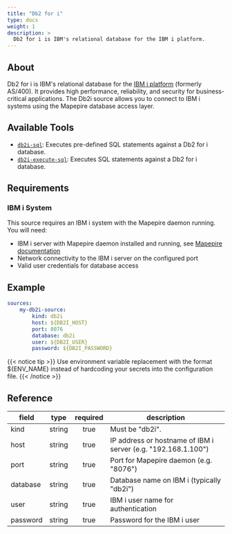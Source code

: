 ```yaml
---
title: "Db2 for i"
type: docs
weight: 1
description: >
  Db2 for i is IBM's relational database for the IBM i platform.
---
```


## About

Db2 for i is IBM's relational database for the [IBM i platform](https://www.ibm.com/products/ibm-i) (formerly AS/400). It provides high performance, reliability, and security for business-critical applications. The Db2i source allows you to connect to IBM i systems using the Mapepire database access layer.

## Available Tools

- [`db2i-sql`](../tools/db2i/db2i-sql.md): Executes pre-defined SQL statements against a Db2 for i database.
- [`db2i-execute-sql`](../tools/db2i/db2i-execute-sql.md): Executes SQL statements against a Db2 for i database.

## Requirements

### IBM i System

This source requires an IBM i system with the Mapepire daemon running. You will need:

- IBM i server with Mapepire daemon installed and running, see [Mapepire documentation](https://mapepire-ibmi.github.io/guides/sysadmin/)
- Network connectivity to the IBM i server on the configured port
- Valid user credentials for database access

## Example

```yaml
sources:
    my-db2i-source:
        kind: db2i
        host: ${DB2I_HOST}
        port: 8076
        database: db2i
        user: ${DB2I_USER}
        password: ${DB2I_PASSWORD}
```

{{< notice tip >}}
Use environment variable replacement with the format ${ENV_NAME}
instead of hardcoding your secrets into the configuration file.
{{< /notice >}}

## Reference

| **field** | **type** | **required** | **description**                                                        |
|-----------|:--------:|:------------:|------------------------------------------------------------------------|
| kind      |  string  |     true     | Must be "db2i".                                                        |
| host      |  string  |     true     | IP address or hostname of IBM i server (e.g. "192.168.1.100")         |
| port      |  string  |     true     | Port for Mapepire daemon (e.g. "8076")                               |
| database  |  string  |     true     | Database name on IBM i (typically "db2i")                            |
| user      |  string  |     true     | IBM i user name for authentication                                    |
| password  |  string  |     true     | Password for the IBM i user                                           |